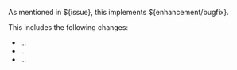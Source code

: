 As mentioned in ${issue}, this implements ${enhancement/bugfix}.

This includes the following changes:
 - …
 - …
 - …
